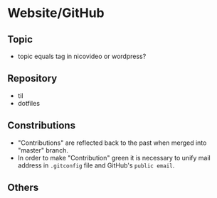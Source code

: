 # Website/GitHub

## Topic

* topic equals tag in nicovideo or wordpress?

## Repository

* til
* dotfiles

## Constributions

* "Contributions" are reflected back to the past when merged into "master" branch.
* In order to make "Contribution" green it is necessary to unify mail address in `.gitconfig` file and GitHub's `public email`.

## Others

